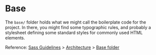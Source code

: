 # Base

The `base/` folder holds what we might call the boilerplate code for the project. In there, you might find some typographic rules, and probably a stylesheet defining some standard styles for commonly used HTML elements.

Reference: [Sass Guidelines](http://sass-guidelin.es/) > [Architecture](http://sass-guidelin.es/#architecture) > [Base folder](http://sass-guidelin.es/#base-folder)
